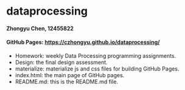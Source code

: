 # dataprocessing

#### Zhongyu Chen, 12455822

#### GitHub Pages: https://czhongyu.github.io/dataprocessing/
 
 - Homework: weekly Data Processing 
 programming assignments.
 - Design: the final design assessment.
 - materialize: materialize js and css files 
 for building GitHub Pages.
 - index.html: the main page of GitHub pages.
 - README.md: this is the README.md file.
 